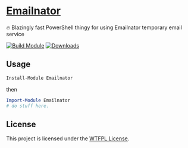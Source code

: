 ﻿
# [Emailnator](https://www.powershellgallery.com/packages/Emailnator)

🔥 Blazingly fast PowerShell thingy for using Emailnator temporary email service


[![Build Module](https://github.com/chadnpc/Emailnator/actions/workflows/build_module.yaml/badge.svg)](https://github.com/chadnpc/Emailnator/actions/workflows/build_module.yaml)
[![Downloads](https://img.shields.io/powershellgallery/dt/Emailnator.svg?style=flat&logo=powershell&color=blue)](https://www.powershellgallery.com/packages/Emailnator)

## Usage

```PowerShell
Install-Module Emailnator
```

then

```PowerShell
Import-Module Emailnator
# do stuff here.
```

## License

This project is licensed under the [WTFPL License](LICENSE).
